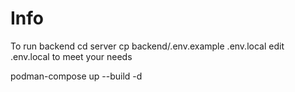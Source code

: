 # Info
To run backend
cd server
cp backend/.env.example .env.local
edit .env.local to meet your needs

podman-compose up --build -d
